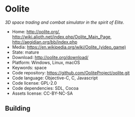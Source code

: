 # Oolite

_3D space trading and combat simulator in the spirit of Elite._

- Home: http://oolite.org/, http://wiki.alioth.net/index.php/Oolite_Main_Page, http://aegidian.org/bb/index.php
- Media: <https://en.wikipedia.org/wiki/Oolite_(video_game)>
- State: mature 
- Download: http://oolite.org/download/
- Platform: Windows, Linux, macOS
- Keywords: space
- Code repository: https://github.com/OoliteProject/oolite.git
- Code language: Objective-C, C, Javascript
- Code license: GPL-2.0
- Code dependencies: SDL, Cocoa
- Assets license: CC-BY-NC-SA

## Building
